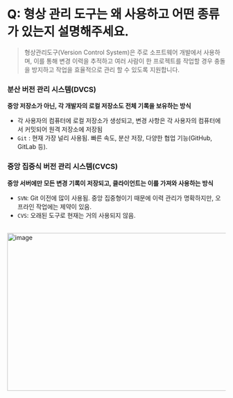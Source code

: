 # Q: 형상 관리 도구는 왜 사용하고 어떤 종류가 있는지 설명해주세요.
> 형상관리도구(Version Control System)은 주로 소프트웨어 개발에서 사용하며, 이를 통해 변경 이력을 추적하고 여러 사람이 한 프로젝트를 작업할 경우 충돌을 방지하고 작업을 효율적으로 관리 할 수 있도록 지원합니다.

### 분산 버전 관리 시스템(DVCS)
**중앙 저장소가 아닌, 각 개발자의 로컬 저장소도 전체 기록을 보유하는 방식**

- 각 사용자의 컴퓨터에 로컬 저장소가 생성되고, 변경 사항은 각 사용자의 컴퓨터에서 커밋되어 원격 저장소에 저장됨
- `Git` : 현재 가장 널리 사용됨. 빠른 속도, 분산 저장, 다양한 협업 기능(GitHub, GitLab 등).

### 중앙 집중식 버전 관리 시스템(CVCS)
**중앙 서버에만 모든 변경 기록이 저장되고, 클라이언트는 이를 가져와 사용하는 방식**

- `SVN`: Git 이전에 많이 사용됨. 중앙 집중형이기 때문에 이력 관리가 명확하지만, 오프라인 작업에는 제약이 있음.
- `CVS`: 오래된 도구로 현재는 거의 사용되지 않음.

<br/>

<img width="720" height="363" alt="image" src="https://github.com/user-attachments/assets/b56ebb03-737e-41ff-98fa-b77b64171376" />
